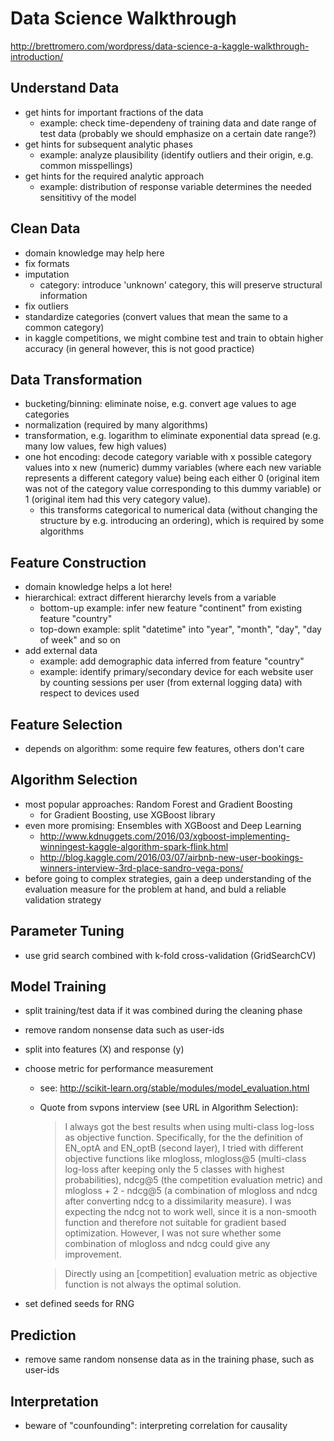 # Data Science Walkthrough

http://brettromero.com/wordpress/data-science-a-kaggle-walkthrough-introduction/


## Understand Data

- get hints for important fractions of the data
    - example: check time-dependeny of training data and date range of test
    data (probably we should emphasize on a certain date range?)
- get hints for subsequent analytic phases
    - example: analyze plausibility (identify outliers and their origin, e.g.
    common misspellings)
- get hints for the required analytic approach
    - example: distribution of response variable determines the needed
    sensititivy of the model


## Clean Data

- domain knowledge may help here
- fix formats
- imputation
  - category: introduce 'unknown' category, this will preserve structural
  information
- fix outliers
- standardize categories (convert values that mean the same to a common category)
- in kaggle competitions, we might combine test and train to obtain higher
  accuracy (in general however, this is not good practice)


## Data Transformation

- bucketing/binning: eliminate noise, e.g. convert age values to age categories
- normalization (required by many algorithms)
- transformation, e.g. logarithm to eliminate exponential data spread (e.g.
many low values, few high values)
- one hot encoding: decode category variable with x possible category values
into x new (numeric) dummy variables (where each new variable represents a
different category value) being each either 0 (original item was not of the
category value corresponding to this dummy variable) or 1 (original item had
this very category value).
    - this transforms categorical to numerical data (without changing the
    structure by e.g. introducing an ordering), which is required by some
    algorithms


## Feature Construction

- domain knowledge helps a lot here!
- hierarchical: extract different hierarchy levels from a variable
    - bottom-up example: infer new feature "continent" from existing feature
    "country"
    - top-down example: split "datetime" into "year", "month", "day",
    "day of week" and so on
- add external data
    - example: add demographic data inferred from feature "country"
    - example: identify primary/secondary device for each website user by
    counting sessions per user (from external logging data) with respect to
    devices used


## Feature Selection

- depends on algorithm: some require few features, others don't care


## Algorithm Selection

- most popular approaches: Random Forest and Gradient Boosting
    - for Gradient Boosting, use XGBoost library
- even more promising: Ensembles with XGBoost and Deep Learning
  - http://www.kdnuggets.com/2016/03/xgboost-implementing-winningest-kaggle-algorithm-spark-flink.html
  - http://blog.kaggle.com/2016/03/07/airbnb-new-user-bookings-winners-interview-3rd-place-sandro-vega-pons/
- before going to complex strategies, gain a deep understanding of the
evaluation measure for the problem at hand, and buld a reliable validation
strategy


## Parameter Tuning

- use grid search combined with k-fold cross-validation (GridSearchCV)


## Model Training

- split training/test data if it was combined during the cleaning phase
- remove random nonsense data such as user-ids
- split into features (X) and response (y)
- choose metric for performance measurement
    - see: http://scikit-learn.org/stable/modules/model_evaluation.html
    - Quote from svpons interview (see URL in Algorithm Selection):

        > I always got the best results when using multi-class log-loss as
        objective function. Specifically, for the the definition of EN_optA and
        EN_optB (second layer), I tried with different objective functions like
        mlogloss, mlogloss@5 (multi-class log-loss after keeping only the 5
        classes with highest probabilities), ndcg@5 (the competition evaluation
        metric) and mlogloss + 2 - ndcg@5 (a combination of mlogloss and ndcg
        after converting ndcg to a dissimilarity measure). I was expecting the
        ndcg not to work well, since it is a non-smooth function and therefore
        not suitable for gradient based optimization. However, I was not sure
        whether some combination of mlogloss and ndcg could give any
        improvement.

        > Directly using an [competition] evaluation metric as objective
        function is not always the optimal solution.

- set defined seeds for RNG


## Prediction

- remove same random nonsense data as in the training phase, such as user-ids


## Interpretation

- beware of "counfounding": interpreting correlation for causality
